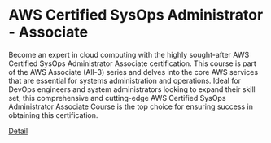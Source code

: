 # AWS Certified SysOps Administrator - Associate

Become an expert in cloud computing with the highly sought-after AWS Certified SysOps Administrator Associate certification. This course is part of the AWS Associate (All-3) series and delves into the core AWS services that are essential for systems administration and operations. Ideal for DevOps engineers and system administrators looking to expand their skill set, this comprehensive and cutting-edge AWS Certified SysOps Administrator Associate Course is the top choice for ensuring success in obtaining this certification. 

[Detail](https://eduitfree.com/courses/aws-certified-sysops-administrator-associate)